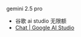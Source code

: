 gemini 2.5 pro

- 谷歌 ai studio 无限额
- [Chat | Google AI Studio](https://aistudio.google.com/prompts/new_chat)